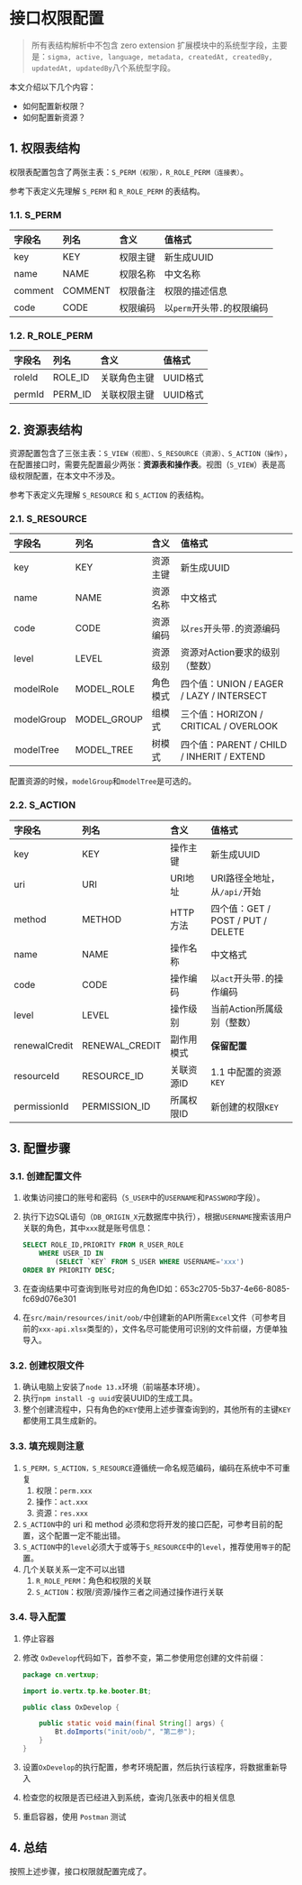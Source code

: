 # 接口权限配置

>  所有表结构解析中不包含 zero extension 扩展模块中的系统型字段，主要是：`sigma, active, language, metadata, createdAt, createdBy, updatedAt, updatedBy`八个系统型字段。

本文介绍以下几个内容：

* 如何配置新权限？
* 如何配置新资源？

## 1. 权限表结构

权限表配置包含了两张主表：`S_PERM（权限），R_ROLE_PERM（连接表）`。

参考下表定义先理解 `S_PERM` 和 `R_ROLE_PERM` 的表结构。

### 1.1. S_PERM

| 字段名 | 列名 | 含义 | 值格式 |
| :--- | :--- | :--- | :--- |
| key | KEY | 权限主键 | 新生成UUID |
| name | NAME | 权限名称 | 中文名称 |
| comment | COMMENT | 权限备注 | 权限的描述信息 |
| code | CODE | 权限编码 | 以`perm`开头带`.`的权限编码 |

### 1.2. R_ROLE_PERM

| 字段名 | 列名 | 含义 | 值格式 |
| :--- | :--- | :--- | :--- |
| roleId | ROLE_ID | 关联角色主键 | UUID格式 |
| permId | PERM_ID | 关联权限主键 | UUID格式 |

## 2. 资源表结构

资源配置包含了三张主表：`S_VIEW（视图）、S_RESOURCE（资源）、S_ACTION（操作）`，在配置接口时，需要先配置最少两张：**资源表和操作表**。视图（`S_VIEW`）表是高级权限配置，在本文中不涉及。

参考下表定义先理解 `S_RESOURCE` 和 `S_ACTION` 的表结构。

### 2.1. S_RESOURCE

| 字段名 | 列名 | 含义 | 值格式 |
| :--- | :--- | :--- | :--- |
| key | KEY | 资源主键 | 新生成UUID |
| name | NAME | 资源名称 | 中文格式 |
| code | CODE | 资源编码 | 以`res`开头带`.`的资源编码 |
| level | LEVEL | 资源级别 | 资源对Action要求的级别（整数）|
| modelRole | MODEL_ROLE | 角色模式 | 四个值：UNION / EAGER / LAZY / INTERSECT |
| modelGroup | MODEL_GROUP | 组模式 | 三个值：HORIZON / CRITICAL / OVERLOOK |
| modelTree | MODEL_TREE | 树模式 | 四个值：PARENT / CHILD / INHERIT / EXTEND |

配置资源的时候，`modelGroup`和`modelTree`是可选的。

### 2.2. S_ACTION

| 字段名 | 列名 | 含义 | 值格式 |
| :--- | :--- | :--- | :--- |
| key | KEY | 操作主键 | 新生成UUID |
| uri | URI | URI地址 | URI路径全地址，从`/api/`开始 |
| method | METHOD | HTTP方法 | 四个值：GET / POST / PUT / DELETE |
| name | NAME | 操作名称 | 中文格式 |
| code | CODE | 操作编码 | 以`act`开头带`.`的操作编码 |
| level | LEVEL | 操作级别 | 当前Action所属级别（整数）|
| renewalCredit | RENEWAL_CREDIT | 副作用模式 | **保留配置** |
| resourceId | RESOURCE_ID | 关联资源ID | 1.1 中配置的资源`KEY` |
| permissionId | PERMISSION_ID | 所属权限ID | 新创建的权限`KEY` |

## 3. 配置步骤

### 3.1. 创建配置文件

1. 收集访问接口的账号和密码（`S_USER`中的`USERNAME`和`PASSWORD`字段）。
2. 执行下边SQL语句（`DB_ORIGIN_X`元数据库中执行），根据`USERNAME`搜索该用户关联的角色，其中`xxx`就是账号信息：

    ```sql
    SELECT ROLE_ID,PRIORITY FROM R_USER_ROLE 
        WHERE USER_ID IN 
            (SELECT `KEY` FROM S_USER WHERE USERNAME='xxx') 
    ORDER BY PRIORITY DESC;
    ```    
1. 在查询结果中可查询到账号对应的角色ID如：653c2705-5b37-4e66-8085-fc69d076e301
2. 在`src/main/resources/init/oob/`中创建新的API所需`Excel`文件（可参考目前的`xxx-api.xlsx`类型的），文件名尽可能使用可识别的文件前缀，方便单独导入。
 
### 3.2. 创建权限文件

1. 确认电脑上安装了`node 13.x`环境（前端基本环境）。
2. 执行`npm install -g uuid`安装UUID的生成工具。
3. 整个创建流程中，只有角色的`KEY`使用上述步骤查询到的，其他所有的主键`KEY`都使用工具生成新的。

### 3.3. 填充规则注意

1. `S_PERM，S_ACTION，S_RESOURCE`遵循统一命名规范编码，编码在系统中不可重复
    1. 权限：`perm.xxx`
    2. 操作：`act.xxx`
    3. 资源：`res.xxx`
2. `S_ACTION`中的 uri 和 method 必须和您将开发的接口匹配，可参考目前的配置，这个配置一定不能出错。
3. `S_ACTION`中的`level`必须大于或等于`S_RESOURCE`中的`level`，推荐使用`等于`的配置。
4. 几个关联关系一定不可以出错
    1. `R_ROLE_PERM`：角色和权限的关联
    2. `S_ACTION`：权限/资源/操作三者之间通过操作进行关联

### 3.4. 导入配置

1. 停止容器
2. 修改 `OxDevelop`代码如下，首参不变，第二参使用您创建的文件前缀：

    ```java
    package cn.vertxup;
    
    import io.vertx.tp.ke.booter.Bt;
    
    public class OxDevelop {
    
        public static void main(final String[] args) {
            Bt.doImports("init/oob/", "第二参");
        }
    }
    ```
1. 设置`OxDevelop`的执行配置，参考环境配置，然后执行该程序，将数据重新导入
2. 检查您的权限是否已经进入到系统，查询几张表中的相关信息
3. 重启容器，使用 `Postman` 测试

## 4. 总结

按照上述步骤，接口权限就配置完成了。

